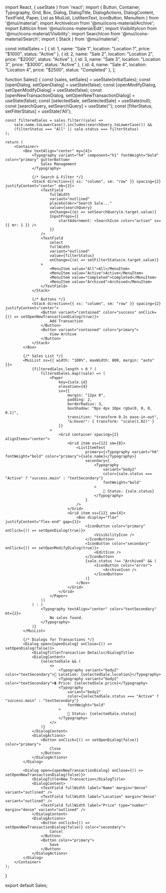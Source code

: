 import React, { useState } from 'react';
import { Button, Container, Typography, Grid, Box, Dialog, DialogTitle, DialogActions, DialogContent, TextField, Paper, List as MuiList, ListItemText, IconButton, MenuItem } from '@mui/material';
import ArchiveIcon from '@mui/icons-material/Archive';
import EditIcon from '@mui/icons-material/Edit';
import VisibilityIcon from '@mui/icons-material/Visibility';
import SearchIcon from '@mui/icons-material/Search';
import { Stack } from '@mui/material';

const initialSales = [
    { id: 1, name: "Sale 1", location: "Location 1", price: "$1000", status: "Active" },
    { id: 2, name: "Sale 2", location: "Location 2", price: "$2000", status: "Active" },
    { id: 3, name: "Sale 3", location: "Location 3", price: "$3000", status: "Active" },
    { id: 4, name: "Sale 4", location: "Location 4", price: "$2500", status: "Completed" },
];

function Sales() {
    const [sales, setSales] = useState(initialSales);
    const [openDialog, setOpenDialog] = useState(false);
    const [openModifyDialog, setOpenModifyDialog] = useState(false);
    const [openNewTransactionDialog, setOpenNewTransactionDialog] = useState(false);
    const [selectedSale, setSelectedSale] = useState(null);
    const [searchQuery, setSearchQuery] = useState('');
    const [filterStatus, setFilterStatus] = useState('All');

    const filteredSales = sales.filter((sale) =>
        sale.name.toLowerCase().includes(searchQuery.toLowerCase()) &&
        (filterStatus === "All" || sale.status === filterStatus)
    );

    return (
        <Container>
            <Box textAlign="center" my={4}>
                <Typography variant="h4" component="h1" fontWeight="bold" color="primary" gutterBottom>
                    Sales Management
                </Typography>

                {/* Search & Filter */}
                <Stack direction={{ xs: "column", sm: "row" }} spacing={2} justifyContent="center" mb={2}>
                    <TextField
                        fullWidth
                        variant="outlined"
                        placeholder="Search Sale..."
                        value={searchQuery}
                        onChange={(e) => setSearchQuery(e.target.value)}
                        InputProps={{
                            startAdornment: <SearchIcon color="action" sx={{ mr: 1 }} />
                        }}
                    />
                    <TextField
                        select
                        fullWidth
                        variant="outlined"
                        value={filterStatus}
                        onChange={(e) => setFilterStatus(e.target.value)}
                    >
                        <MenuItem value="All">All</MenuItem>
                        <MenuItem value="Active">Active</MenuItem>
                        <MenuItem value="Completed">Completed</MenuItem>
                        <MenuItem value="Archived">Archived</MenuItem>
                    </TextField>
                </Stack>

                {/* Buttons */}
                <Stack direction={{ xs: "column", sm: "row" }} spacing={2} justifyContent="center">
                    <Button variant="contained" color="success" onClick={() => setOpenNewTransactionDialog(true)}>
                        Add Transaction
                    </Button>
                    <Button variant="contained" color="primary">
                        View Archive
                    </Button>
                </Stack>
            </Box>

            {/* Sales List */}
            <MuiList sx={{ width: "100%", maxWidth: 800, margin: "auto" }}>
                {filteredSales.length > 0 ? (
                    filteredSales.map((sale) => (
                        <Paper
                            key={sale.id}
                            elevation={4}
                            sx={{
                                margin: "12px 0",
                                padding: 2,
                                borderRadius: 3,
                                boxShadow: "0px 4px 10px rgba(0, 0, 0, 0.1)",
                                transition: "transform 0.2s ease-in-out",
                                "&:hover": { transform: "scale(1.02)" }
                            }}
                        >
                            <Grid container spacing={2} alignItems="center">
                                <Grid item xs={12} sm={8}>
                                    <ListItemText
                                        primary={<Typography variant="h6" fontWeight="bold" color="primary">{sale.name}</Typography>}
                                        secondary={
                                            <Typography
                                                variant="body2"
                                                color={sale.status === "Active" ? "success.main" : "textSecondary"}
                                                fontWeight="bold"
                                            >
                                                🔹 Status: {sale.status}
                                            </Typography>
                                        }
                                    />
                                </Grid>
                                <Grid item xs={12} sm={4}>
                                    <Box display="flex" justifyContent="flex-end" gap={1}>
                                        <IconButton color="primary" onClick={() => setOpenDialog(true)}>
                                            <VisibilityIcon />
                                        </IconButton>
                                        <IconButton color="secondary" onClick={() => setOpenModifyDialog(true)}>
                                            <EditIcon />
                                        </IconButton>
                                        {sale.status !== "Archived" && (
                                            <IconButton color="error">
                                                <ArchiveIcon />
                                            </IconButton>
                                        )}
                                    </Box>
                                </Grid>
                            </Grid>
                        </Paper>
                    ))
                ) : (
                    <Typography textAlign="center" color="textSecondary" mt={2}>
                        No sales found.
                    </Typography>
                )}
            </MuiList>

            {/* Dialogs for Transactions */}
            <Dialog open={openDialog} onClose={() => setOpenDialog(false)}>
                <DialogTitle>Transaction Details</DialogTitle>
                <DialogContent>
                    {selectedSale && (
                        <>
                            <Typography variant="body2" color="textSecondary">📍 Location: {selectedSale.location}</Typography>
                            <Typography variant="body2" color="textSecondary">💲 Price: {selectedSale.price}</Typography>
                            <Typography
                                variant="body2"
                                color={selectedSale.status === "Active" ? "success.main" : "textSecondary"}
                                fontWeight="bold"
                            >
                                🔹 Status: {selectedSale.status}
                            </Typography>
                        </>
                    )}
                </DialogContent>
                <DialogActions>
                    <Button onClick={() => setOpenDialog(false)} color="primary">
                        Close
                    </Button>
                </DialogActions>
            </Dialog>

            <Dialog open={openNewTransactionDialog} onClose={() => setOpenNewTransactionDialog(false)}>
                <DialogTitle>New Transaction</DialogTitle>
                <DialogContent>
                    <TextField fullWidth label="Name" margin="dense" variant="outlined" />
                    <TextField fullWidth label="Location" margin="dense" variant="outlined" />
                    <TextField fullWidth label="Price" type="number" margin="dense" variant="outlined" />
                </DialogContent>
                <DialogActions>
                    <Button onClick={() => setOpenNewTransactionDialog(false)} color="secondary">
                        Cancel
                    </Button>
                    <Button color="primary">
                        Save
                    </Button>
                </DialogActions>
            </Dialog>
        </Container>
    );
}

export default Sales;
